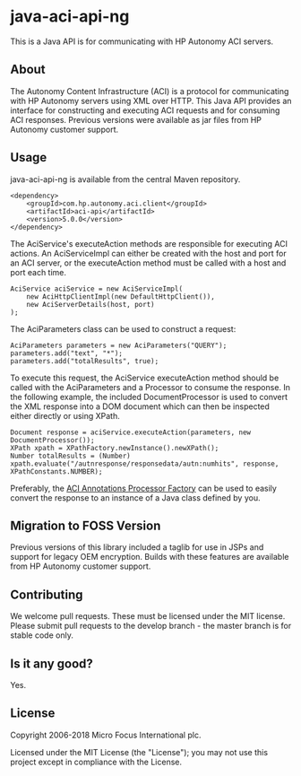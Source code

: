 # java-aci-api-ng

This is a Java API is for communicating with HP Autonomy ACI servers.

## About
The Autonomy Content Infrastructure (ACI) is a protocol for communicating with HP Autonomy servers using XML over HTTP.
This Java API provides an interface for constructing and executing ACI requests and for consuming ACI responses. Previous
versions were available as jar files from HP Autonomy customer support.

## Usage
java-aci-api-ng is available from the central Maven repository.

    <dependency>
        <groupId>com.hp.autonomy.aci.client</groupId>
        <artifactId>aci-api</artifactId>
        <version>5.0.0</version>
    </dependency>

The AciService's executeAction methods are responsible for executing ACI actions. An AciServiceImpl can either be created
with the host and port for an ACI server, or the executeAction method must be called with a host and port each time.

    AciService aciService = new AciServiceImpl(
        new AciHttpClientImpl(new DefaultHttpClient()),
        new AciServerDetails(host, port)
    );

The AciParameters class can be used to construct a request:

    AciParameters parameters = new AciParameters("QUERY");
    parameters.add("text", "*");
    parameters.add("totalResults", true);

To execute this request, the AciService executeAction method should be called with the AciParameters and a Processor to
consume the response. In the following example, the included DocumentProcessor is used to convert the XML response into a DOM
document which can then be inspected either directly or using XPath. 

    Document response = aciService.executeAction(parameters, new DocumentProcessor());
    XPath xpath = XPathFactory.newInstance().newXPath();
    Number totalResults = (Number) xpath.evaluate("/autnresponse/responsedata/autn:numhits", response, XPathConstants.NUMBER); 

Preferably, the [ACI Annotations Processor Factory](http://hpe-idol.github.io/java-aci-annotations-processor) can be used to
easily convert the response to an instance of a Java class defined by you.

## Migration to FOSS Version
Previous versions of this library included a taglib for use in JSPs and support for legacy OEM encryption. Builds with
these features are available from HP Autonomy customer support.

## Contributing
We welcome pull requests. These must be licensed under the MIT license. Please submit pull requests to the develop
branch - the master branch is for stable code only.

## Is it any good?
Yes.

## License
Copyright 2006-2018 Micro Focus International plc.

Licensed under the MIT License (the "License"); you may not use this project except in compliance with the License.
